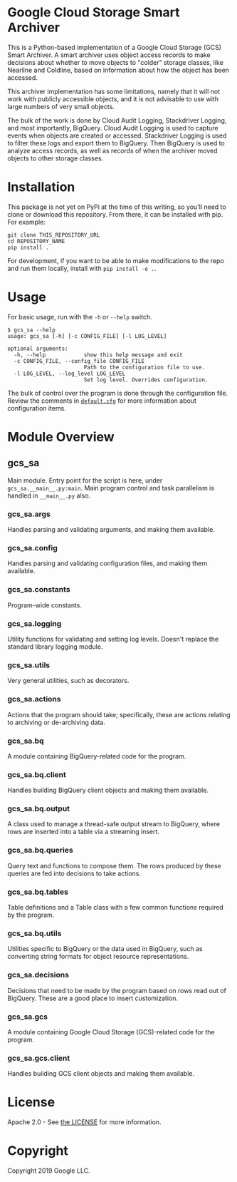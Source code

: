 # Google Cloud Storage Smart Archiver
This is a Python-based implementation of a Google Cloud Storage (GCS) Smart Archiver. A smart archiver uses object access records to make decisions about whether to move objects to "colder" storage classes, like Nearline and Coldline, based on information about how the object has been accessed.

This archiver implementation has some limitations, namely that it will not work with publicly accessible objects, and it is not advisable to use with large numbers of very small objects.

The bulk of the work is done by Cloud Audit Logging, Stackdriver Logging, and most importantly, BigQuery. Cloud Audit Logging is used to capture events when objects are created or accessed. Stackdriver Logging is used to filter these logs and export them to BigQuery. Then BigQuery is used to analyze access records, as well as records of when the archiver moved objects to other storage classes.

# Installation

This package is not yet on PyPi at the time of this writing, so you'll need to clone or download this repository. From there, it can be installed with pip. For example:

```shell
git clone THIS_REPOSITORY_URL
cd REPOSITORY_NAME
pip install .
```

For development, if you want to be able to make modifications to the repo and run them locally, install with `pip install -e .`.

# Usage

For basic usage, run with the `-h` or `--help` switch.

```shell
$ gcs_sa --help
usage: gcs_sa [-h] [-c CONFIG_FILE] [-l LOG_LEVEL]

optional arguments:
  -h, --help            show this help message and exit
  -c CONFIG_FILE, --config_file CONFIG_FILE
                        Path to the configuration file to use.
  -l LOG_LEVEL, --log_level LOG_LEVEL
                        Set log level. Overrides configuration.
```

The bulk of control over the program is done through the configuration file. Review the comments in [`default.cfg`](/default.cfg) for more information about configuration items.

# Module Overview

## gcs_sa

Main module. Entry point for the script is here, under `gcs_sa.__main__.py:main`. Main program control and task parallelism is handled in `__main__.py` also.

### gcs_sa.args

Handles parsing and validating arguments, and making them available.

### gcs_sa.config

Handles parsing and validating configuration files, and making them available.

### gcs_sa.constants

Program-wide constants.

### gcs_sa.logging

Utility functions for validating and setting log levels. Doesn't replace the standard library logging module.

### gcs_sa.utils

Very general utilities, such as decorators.

### gcs_sa.actions

Actions that the program should take; specifically, these are actions relating to archiving or de-archiving data.

### gcs_sa.bq

A module containing BigQuery-related code for the program.

### gcs_sa.bq.client

Handles building BigQuery client objects and making them available.

### gcs_sa.bq.output

A class used to manage a thread-safe output stream to BigQuery, where rows are inserted into a table via a streaming insert.

### gcs_sa.bq.queries

Query text and functions to compose them. The rows produced by these queries are fed into decisions to take actions.

### gcs_sa.bq.tables

Table definitions and a Table class with a few common functions required by the program.

### gcs_sa.bq.utils

Utilities specific to BigQuery or the data used in BigQuery, such as converting string formats for object resource representations.

### gcs_sa.decisions

Decisions that need to be made by the program based on rows read out of BigQuery. These are a good place to insert customization.

### gcs_sa.gcs

A module containing Google Cloud Storage (GCS)-related code for the program.

### gcs_sa.gcs.client

Handles building GCS client objects and making them available.

# License
Apache 2.0 - See [the LICENSE](/LICENSE) for more information.

# Copyright
Copyright 2019 Google LLC.